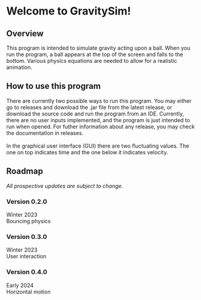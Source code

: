 # Welcome to GravitySim!
## Overview
This program is intended to simulate gravity acting upon a ball. When you run the program, a ball appears at the top of the screen and falls to the bottom. Various physics equations are needed to allow for a realistic animation.
## How to use this program
There are currently two possible ways to run this program. You may either go to releases and download the .jar file from the latest release, or download the source code and run the program from an IDE. Currently, there are no user inputs implemented, and the program is just intended to run when opened. For futher information about any release, you may check the documentation in releases. <br><br>
In the graphical user interface (GUI) there are two fluctuating values. The one on top indicates time and the one below it indicates velocity.
## Roadmap
*All prospective updates are subject to change.*
### Version 0.2.0
Winter 2023<br>
Bouncing physics
### Version 0.3.0
Winter 2023<br>
User interaction
### Version 0.4.0
Early 2024<br>
Horizontal motion
